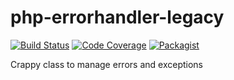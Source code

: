 # php-errorhandler-legacy

[![Build Status](https://travis-ci.org/Slamdunk/php-errorhandler-legacy.svg?branch=master)](https://travis-ci.org/Slamdunk/php-errorhandler-legacy)
[![Code Coverage](https://scrutinizer-ci.com/g/Slamdunk/php-errorhandler-legacy/badges/coverage.png?b=master)](https://scrutinizer-ci.com/g/Slamdunk/php-errorhandler-legacy/?branch=master)
[![Packagist](https://img.shields.io/packagist/v/slam/php-errorhandler-legacy.svg)](https://packagist.org/packages/slam/php-errorhandler-legacy)

Crappy class to manage errors and exceptions
